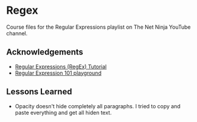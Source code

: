 # Regex
Course files for the Regular Expressions playlist on The Net Ninja YouTube channel.

## Acknowledgements
 - [Regular Expressions (RegEx) Tutorial](https://www.youtube.com/playlist?list=PL4cUxeGkcC9g6m_6Sld9Q4jzqdqHd2HiD)
 - [Regular Expression 101 playground](https://regex101.com/)

## Lessons Learned

-  Opacity doesn't hide completely all paragraphs. I tried to copy and paste everything and get all hiden text.